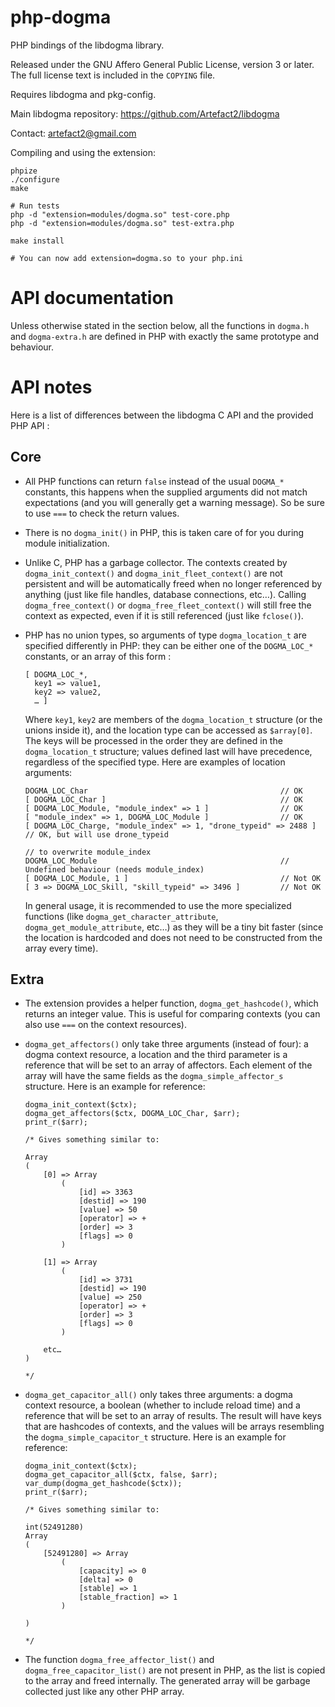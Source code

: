 php-dogma
=========

PHP bindings of the libdogma library.

Released under the GNU Affero General Public License, version 3 or
later. The full license text is included in the `COPYING` file.

Requires libdogma and pkg-config.

Main libdogma repository: https://github.com/Artefact2/libdogma

Contact: artefact2@gmail.com

Compiling and using the extension:

~~~
phpize
./configure
make

# Run tests
php -d "extension=modules/dogma.so" test-core.php
php -d "extension=modules/dogma.so" test-extra.php

make install

# You can now add extension=dogma.so to your php.ini
~~~

API documentation
=================

Unless otherwise stated in the section below, all the functions in
`dogma.h` and `dogma-extra.h` are defined in PHP with exactly the same
prototype and behaviour.

API notes
=========

Here is a list of differences between the libdogma C API and the
provided PHP API :

Core
----

* All PHP functions can return `false` instead of the usual `DOGMA_*`
  constants, this happens when the supplied arguments did not match
  expectations (and you will generally get a warning message). So be
  sure to use `===` to check the return values.

* There is no `dogma_init()` in PHP, this is taken care of for you
  during module initialization.

* Unlike C, PHP has a garbage collector. The contexts created by
  `dogma_init_context()` and `dogma_init_fleet_context()` are not
  persistent and will be automatically freed when no longer referenced
  by anything (just like file handles, database connections,
  etc…). Calling `dogma_free_context()` or
  `dogma_free_fleet_context()` will still free the context as
  expected, even if it is still referenced (just like `fclose()`).

* PHP has no union types, so arguments of type `dogma_location_t` are
  specified differently in PHP: they can be either one of the
  `DOGMA_LOC_*` constants, or an array of this form :

  ~~~
  [ DOGMA_LOC_*,
  	key1 => value1,
	key2 => value2,
	… ]
  ~~~

  Where `key1`, `key2` are members of the `dogma_location_t` structure
  (or the unions inside it), and the location type can be accessed as
  `$array[0]`. The keys will be processed in the order they are
  defined in the `dogma_location_t` structure; values defined last
  will have precedence, regardless of the specified type. Here are
  examples of location arguments:

  ~~~
  DOGMA_LOC_Char                                           // OK
  [ DOGMA_LOC_Char ]                                       // OK
  [ DOGMA_LOC_Module, "module_index" => 1 ]                // OK
  [ "module_index" => 1, DOGMA_LOC_Module ]                // OK
  [ DOGMA_LOC_Charge, "module_index" => 1, "drone_typeid" => 2488 ] // OK, but will use drone_typeid
                                                                    // to overwrite module_index
  DOGMA_LOC_Module                                         // Undefined behaviour (needs module_index)
  [ DOGMA_LOC_Module, 1 ]                                  // Not OK
  [ 3 => DOGMA_LOC_Skill, "skill_typeid" => 3496 ]         // Not OK
  ~~~

  In general usage, it is recommended to use the more specialized
  functions (like `dogma_get_character_attribute`,
  `dogma_get_module_attribute`, etc…) as they will be a tiny bit
  faster (since the location is hardcoded and does not need to be
  constructed from the array every time).

Extra
-----

* The extension provides a helper function, `dogma_get_hashcode()`,
  which returns an integer value. This is useful for comparing
  contexts (you can also use `===` on the context resources).

* `dogma_get_affectors()` only take three arguments (instead of four):
  a dogma context resource, a location and the third parameter is a
  reference that will be set to an array of affectors. Each element of
  the array will have the same fields as the `dogma_simple_affector_s`
  structure. Here is an example for reference:

  ~~~
  dogma_init_context($ctx);
  dogma_get_affectors($ctx, DOGMA_LOC_Char, $arr);
  print_r($arr);

  /* Gives something similar to:

  Array
  (
      [0] => Array
          (
              [id] => 3363
              [destid] => 190
              [value] => 50
              [operator] => +
              [order] => 3
              [flags] => 0
          )

      [1] => Array
          (
              [id] => 3731
              [destid] => 190
              [value] => 250
              [operator] => +
              [order] => 3
              [flags] => 0
          )

      etc…
  )

  */
  ~~~

* `dogma_get_capacitor_all()` only takes three arguments: a dogma
  context resource, a boolean (whether to include reload time) and a
  reference that will be set to an array of results. The result will
  have keys that are hashcodes of contexts, and the values will be
  arrays resembling the `dogma_simple_capacitor_t` structure. Here is
  an example for reference:

  ~~~
  dogma_init_context($ctx);
  dogma_get_capacitor_all($ctx, false, $arr);
  var_dump(dogma_get_hashcode($ctx));
  print_r($arr);

  /* Gives something similar to:

  int(52491280)
  Array
  (
      [52491280] => Array
          (
              [capacity] => 0
              [delta] => 0
              [stable] => 1
              [stable_fraction] => 1
          )

  )

  */
  ~~~

* The function `dogma_free_affector_list()` and
  `dogma_free_capacitor_list()` are not present in PHP, as the list is
  copied to the array and freed internally. The generated array will
  be garbage collected just like any other PHP array.
